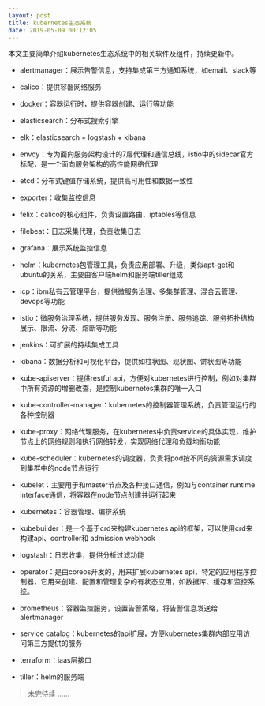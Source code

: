 ```yaml
---
layout: post
title: kubernetes生态系统
date: 2019-05-09 00:12:05
---
```


本文主要简单介绍kubernetes生态系统中的相关软件及组件，持续更新中。

- alertmanager：展示告警信息，支持集成第三方通知系统，如email、slack等

- calico：提供容器网络服务

- docker：容器运行时，提供容器创建、运行等功能

- elasticsearch：分布式搜索引擎

- elk：elasticsearch + logstash + kibana

- envoy：专为面向服务架构设计的7层代理和通信总线，istio中的sidecar官方标配，是一个面向服务架构的高性能网络代理

- etcd：分布式键值存储系统，提供高可用性和数据一致性

- exporter：收集监控信息

- felix：calico的核心组件，负责设置路由、iptables等信息

- filebeat：日志采集代理，负责收集日志

- grafana：展示系统监控信息

- helm：kubernetes包管理工具，负责应用部署、升级，类似apt-get和ubuntu的关系，主要由客户端helm和服务端tiller组成

- icp：ibm私有云管理平台，提供微服务治理、多集群管理、混合云管理、devops等功能

- istio：微服务治理系统，提供服务发现、服务注册、服务追踪、服务拓扑结构展示、限流、分流、熔断等功能

- jenkins：可扩展的持续集成工具

- kibana：数据分析和可视化平台，提供如柱状图、现状图、饼状图等功能

- kube-apiserver：提供restful api，方便对kubernetes进行控制，例如对集群中所有资源的增删改查，是控制kubernetes集群的唯一入口

- kube-controller-manager：kubernetes的控制器管理系统，负责管理运行的各种控制器

- kube-proxy：网络代理服务，在kubernetes中负责service的具体实现，维护节点上的网络规则和执行网络转发，实现网络代理和负载均衡功能

- kube-scheduler：kubernetes的调度器，负责将pod按不同的资源需求调度到集群中的node节点运行

- kubelet：主要用于和master节点及各种接口通信，例如与container runtime interface通信，将容器在node节点创建并运行起来

- kubernetes：容器管理、编排系统

- kubebuilder：是一个基于crd来构建kubernetes api的框架，可以使用crd来构建api、controller和 admission webhook

- logstash：日志收集，提供分析过滤功能

- operator：是由coreos开发的，用来扩展kubernetes api，特定的应用程序控制器，它用来创建、配置和管理复杂的有状态应用，如数据库、缓存和监控系统。

- prometheus：容器监控服务，设置告警策略，将告警信息发送给alertmanager

- service catalog：kubernetes的api扩展，方便kubernetes集群内部应用访问第三方提供的服务

- terraform：iaas层接口

- tiller：helm的服务端

> 未完待续 ......
